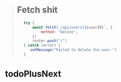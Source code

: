 > # Fetch shit
>
> ``` JavaScript
>    try {
>        await fetch(`/api/users/${userID}`, {
>            method: "Delete",
>        })
>        router.push("/")
>    } catch (error) {
>       setMessage("Failed to delete the user.")
>    }
> ```
# todoPlusNext
